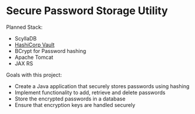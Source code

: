 # Secure Password Storage Utility

Planned Stack: 

* ScyllaDB
* [HashiCorp Vault](https://www.vaultproject.io/)
* BCrypt for Password hashing
* Apache Tomcat
* JAX RS

Goals with this project:

* Create a Java application that securely stores passwords using hashing
* Implement functionality to add, retrieve and delete passwords
* Store the encrypted passwords in a database
* Ensure that encryption keys are handled securely